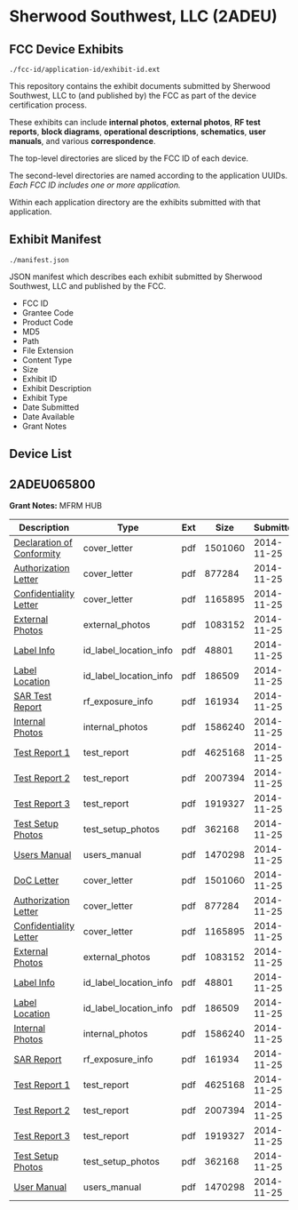 # Sherwood Southwest, LLC (2ADEU)
## FCC Device Exhibits

```
./fcc-id/application-id/exhibit-id.ext
```

This repository contains the exhibit documents submitted by Sherwood Southwest, LLC to (and published by) the FCC as part of the device certification process.

These exhibits can include **internal photos**, **external photos**, **RF test reports**, **block diagrams**, **operational descriptions**, **schematics**, **user manuals**, and various **correspondence**.

The top-level directories are sliced by the FCC ID of each device.

The second-level directories are named according to the application UUIDs. *Each FCC ID includes one or more application.*

Within each application directory are the exhibits submitted with that application. 

## Exhibit Manifest

```
./manifest.json
```

JSON manifest which describes each exhibit submitted by Sherwood Southwest, LLC and published by the FCC.

- FCC ID
- Grantee Code
- Product Code
- MD5
- Path
- File Extension
- Content Type
- Size
- Exhibit ID
- Exhibit Description
- Exhibit Type
- Date Submitted
- Date Available
- Grant Notes

## Device List
## 2ADEU065800
**Grant Notes:** MFRM HUB

| Description | Type | Ext | Size | Submitted | Available |
| ----------- | ---- | --- | ---- | --------- | --------- |
| [Declaration of Conformity](2ADEU065800/a9e62106d4f50be0d686c1cff16b1907/2454639.pdf) | cover_letter | pdf | 1501060 | 2014-11-25 | 2014-11-25 |
| [Authorization Letter](2ADEU065800/a9e62106d4f50be0d686c1cff16b1907/2454641.pdf) | cover_letter | pdf | 877284 | 2014-11-25 | 2014-11-25 |
| [Confidentiality Letter](2ADEU065800/a9e62106d4f50be0d686c1cff16b1907/2454642.pdf) | cover_letter | pdf | 1165895 | 2014-11-25 | 2014-11-25 |
| [External Photos](2ADEU065800/a9e62106d4f50be0d686c1cff16b1907/2454640.pdf) | external_photos | pdf | 1083152 | 2014-11-25 | 2014-11-25 |
| [Label Info](2ADEU065800/a9e62106d4f50be0d686c1cff16b1907/2454644.pdf) | id_label_location_info | pdf | 48801 | 2014-11-25 | 2014-11-25 |
| [Label Location](2ADEU065800/a9e62106d4f50be0d686c1cff16b1907/2454645.pdf) | id_label_location_info | pdf | 186509 | 2014-11-25 | 2014-11-25 |
| [SAR Test Report](2ADEU065800/a9e62106d4f50be0d686c1cff16b1907/2454650.pdf) | rf_exposure_info | pdf | 161934 | 2014-11-25 | 2014-11-25 |
| [Internal Photos](2ADEU065800/a9e62106d4f50be0d686c1cff16b1907/2454643.pdf) | internal_photos | pdf | 1586240 | 2014-11-25 | 2014-11-25 |
| [Test Report 1](2ADEU065800/a9e62106d4f50be0d686c1cff16b1907/2454647.pdf) | test_report | pdf | 4625168 | 2014-11-25 | 2014-11-25 |
| [Test Report 2](2ADEU065800/a9e62106d4f50be0d686c1cff16b1907/2454648.pdf) | test_report | pdf | 2007394 | 2014-11-25 | 2014-11-25 |
| [Test Report 3](2ADEU065800/a9e62106d4f50be0d686c1cff16b1907/2454649.pdf) | test_report | pdf | 1919327 | 2014-11-25 | 2014-11-25 |
| [Test Setup Photos](2ADEU065800/a9e62106d4f50be0d686c1cff16b1907/2454646.pdf) | test_setup_photos | pdf | 362168 | 2014-11-25 | 2014-11-25 |
| [Users Manual](2ADEU065800/a9e62106d4f50be0d686c1cff16b1907/2454651.pdf) | users_manual | pdf | 1470298 | 2014-11-25 | 2014-11-25 |
| [DoC Letter](2ADEU065800/a52391f63758017c734abd4fc81b825d/2454639.pdf) | cover_letter | pdf | 1501060 | 2014-11-25 | 2014-11-25 |
| [Authorization Letter](2ADEU065800/a52391f63758017c734abd4fc81b825d/2454641.pdf) | cover_letter | pdf | 877284 | 2014-11-25 | 2014-11-25 |
| [Confidentiality Letter](2ADEU065800/a52391f63758017c734abd4fc81b825d/2454642.pdf) | cover_letter | pdf | 1165895 | 2014-11-25 | 2014-11-25 |
| [External Photos](2ADEU065800/a52391f63758017c734abd4fc81b825d/2454640.pdf) | external_photos | pdf | 1083152 | 2014-11-25 | 2014-11-25 |
| [Label Info](2ADEU065800/a52391f63758017c734abd4fc81b825d/2454644.pdf) | id_label_location_info | pdf | 48801 | 2014-11-25 | 2014-11-25 |
| [Label Location](2ADEU065800/a52391f63758017c734abd4fc81b825d/2454645.pdf) | id_label_location_info | pdf | 186509 | 2014-11-25 | 2014-11-25 |
| [Internal Photos](2ADEU065800/a52391f63758017c734abd4fc81b825d/2454643.pdf) | internal_photos | pdf | 1586240 | 2014-11-25 | 2014-11-25 |
| [SAR Report](2ADEU065800/a52391f63758017c734abd4fc81b825d/2454650.pdf) | rf_exposure_info | pdf | 161934 | 2014-11-25 | 2014-11-25 |
| [Test Report 1](2ADEU065800/a52391f63758017c734abd4fc81b825d/2454647.pdf) | test_report | pdf | 4625168 | 2014-11-25 | 2014-11-25 |
| [Test Report 2](2ADEU065800/a52391f63758017c734abd4fc81b825d/2454648.pdf) | test_report | pdf | 2007394 | 2014-11-25 | 2014-11-25 |
| [Test Report 3](2ADEU065800/a52391f63758017c734abd4fc81b825d/2454649.pdf) | test_report | pdf | 1919327 | 2014-11-25 | 2014-11-25 |
| [Test Setup Photos](2ADEU065800/a52391f63758017c734abd4fc81b825d/2454646.pdf) | test_setup_photos | pdf | 362168 | 2014-11-25 | 2014-11-25 |
| [User Manual](2ADEU065800/a52391f63758017c734abd4fc81b825d/2454651.pdf) | users_manual | pdf | 1470298 | 2014-11-25 | 2014-11-25 |
